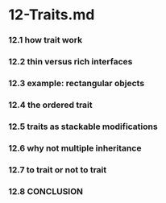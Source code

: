 # 12-Traits.md
### 12.1 how trait work
### 12.2 thin versus rich interfaces
### 12.3 example: rectangular objects
### 12.4 the ordered trait
### 12.5 traits as stackable modifications
### 12.6 why not multiple inheritance
### 12.7 to trait or not to trait
### 12.8 CONCLUSION

